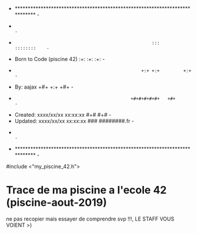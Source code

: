- **************************************************************************** -
-                                                                              -
-                                                         :::      ::::::::    -
-    Born to Code (piscine 42)                          :+:      :+:    :+:    -
-                                                     +:+ +:+         +:+      -
-    By: aajax                                      +#+  +:+       +#+         -
-                                                 +#+#+#+#+#+   +#+            -
-    Created: xxxx/xx/xx xx:xx:xx                      #+#    #+#              -
-    Updated: xxxx/xx/xx xx:xx:xx                     ###   ########.fr        -
-                                                                              -
- **************************************************************************** -

#include <"my_piscine_42.h">

# Trace de ma piscine a l'ecole 42 (piscine-aout-2019)
 ne pas recopier mais essayer de comprendre svp !!!, LE STAFF VOUS VOIENT >)
